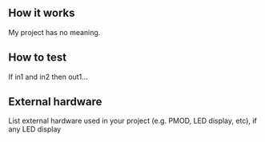 <!---

This file is used to generate your project datasheet. Please fill in the information below and delete any unused
sections.

You can also include images in this folder and reference them in the markdown. Each image must be less than
512 kb in size, and the combined size of all images must be less than 1 MB.
-->

## How it works

My project has no meaning. 

## How to test

If in1 and in2 then out1...

## External hardware

List external hardware used in your project (e.g. PMOD, LED display, etc), if any
LED display
